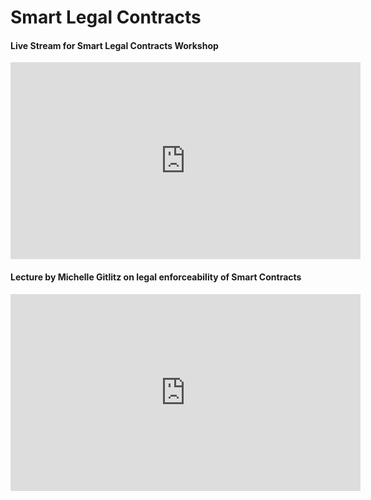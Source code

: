 # Smart Legal Contracts

#### Live Stream for Smart Legal Contracts Workshop

<iframe width="560" height="315" src="https://www.youtube.com/embed/aARb1QAWQUQ" frameborder="0" allow="accelerometer; autoplay; encrypted-media; gyroscope; picture-in-picture" allowfullscreen></iframe>

<script type="text/javascript">
        (function(p,i,g,e,o,n,s){p[o]=p[o]||function(){(p[o].q=p[o].q||[]).push(arguments)},
            n=i.createElement(g),s=i.getElementsByTagName(g)[0];n.async=1;n.src=e;
            s.parentNode.insertBefore(n,s);})
            (window,document,'script','https://static.pigeonhole.at/widget/pigeon-widget.js','phl');
        phl("create", {
            width: "320px",
            height: "568px",
            passcode: "LAWMIT",
            className: "pigeonhole-iframe",
            sessionId: 193503, 
        });
    </script>
<div class="pigeonhole-iframe"></div>

#### Lecture by Michelle Gitlitz on legal enforceability of Smart Contracts

<iframe width="560" height="315" src="https://www.youtube.com/embed/WMqO8Hrqskw" frameborder="0" allow="accelerometer; autoplay; encrypted-media; gyroscope; picture-in-picture" allowfullscreen></iframe>
